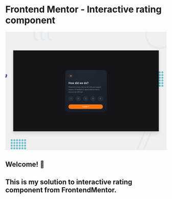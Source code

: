 # Frontend Mentor - Interactive rating component

![Design preview for the Interactive rating component coding challenge](./design/desktop-preview.jpg)

## Welcome! 👋

## This is my solution to interactive rating component from FrontendMentor.